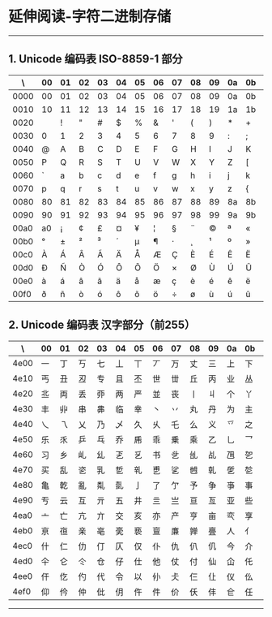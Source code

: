 # 延伸阅读-字符二进制存储

---

## 1. Unicode 编码表 ISO-8859-1 部分

| \ |00|01|02|03|04|05|06|07|08|09|0a|0b|0c|0d|0e|0f|
|---|---|---|---|---|---|---|---|---|---|---|---|---|---|---|---|---|
|0000|00|01|02|03|04|05|06|07|08|09|0a|0b|0c|0d|0e|0f|
|0010|10|11|12|13|14|15|16|17|18|19|1a|1b|1c|1d|1e|1f|
|0020|   | ! | " | # | $ | % | & | ' | ( | ) | * | + | , | - | . | / |
|0030| 0 | 1 | 2 | 3 | 4 | 5 | 6 | 7 | 8 | 9 | : | ; | < | = | > | ? |
|0040| @ | A | B | C | D | E | F | G | H | I | J | K | L | M | N | O |
|0050| P | Q | R | S | T | U | V | W | X | Y | Z | [ | \ | ] | ^ | _ |
|0060| ` | a | b | c | d | e | f | g | h | i | j | k | l | m | n | o |
|0070| p | q | r | s | t | u | v | w | x | y | z | { | \| | } | ~ |7f|
|0080|80|81|82|83|84|85|86|87|88|89|8a|8b|8c|8d|8e|8f|
|0090|90|91|92|93|94|95|96|97|98|99|9a|9b|9c|9d|9e|9f|
|00a0|a0| ¡ | ¢ | £ | ¤ | ¥ | ¦ | § | ¨ | © | ª | « | ¬ | ­ | ® | ¯ |
|00b0| ° | ± | ² | ³ | ´ | µ | ¶ | · | ¸ | ¹ | º | » | ¼ | ½ | ¾ | ¿ |
|00c0| À | Á | Â | Ã | Ä | Å | Æ | Ç | È | É | Ê | Ë | Ì | Í | Î | Ï |
|00d0| Ð | Ñ | Ò | Ó | Ô | Õ | Ö | × | Ø | Ù | Ú | Û | Ü | Ý | Þ | ß |
|00e0| à | á | â | ã | ä | å | æ | ç | è | é | ê | ë | ì | í | î | ï |
|00f0| ð | ñ | ò | ó | ô | õ | ö | ÷ | ø | ù | ú | û | ü | ý | þ | ÿ |

## 2. Unicode 编码表 汉字部分（前255）
| \ |00|01|02|03|04|05|06|07|08|09|0a|0b|0c|0d|0e|0f|
|---|---|---|---|---|---|---|---|---|---|---|---|---|---|---|---|---|
|4e00| 一 | 丁 | 丂 | 七 | 丄 | 丅 | 丆 | 万 | 丈 | 三 | 上 | 下 | 丌 | 不 | 与 | 丏 |
|4e10| 丐 | 丑 | 丒 | 专 | 且 | 丕 | 世 | 丗 | 丘 | 丙 | 业 | 丛 | 东 | 丝 | 丞 | 丟 |
|4e20| 丠 | 両 | 丢 | 丣 | 两 | 严 | 並 | 丧 | 丨 | 丩 | 个 | 丫 | 丬 | 中 | 丮 | 丯 |
|4e30| 丰 | 丱 | 串 | 丳 | 临 | 丵 | 丶 | 丷 | 丸 | 丹 | 为 | 主 | 丼 | 丽 | 举 | 丿 |
|4e40| 乀 | 乁 | 乂 | 乃 | 乄 | 久 | 乆 | 乇 | 么 | 义 | 乊 | 之 | 乌 | 乍 | 乎 | 乏 |
|4e50| 乐 | 乑 | 乒 | 乓 | 乔 | 乕 | 乖 | 乗 | 乘 | 乙 | 乚 | 乛 | 乜 | 九 | 乞 | 也 |
|4e60| 习 | 乡 | 乢 | 乣 | 乤 | 乥 | 书 | 乧 | 乨 | 乩 | 乪 | 乫 | 乬 | 乭 | 乮 | 乯 |
|4e70| 买 | 乱 | 乲 | 乳 | 乴 | 乵 | 乶 | 乷 | 乸 | 乹 | 乺 | 乻 | 乼 | 乽 | 乾 | 乿 |
|4e80| 亀 | 亁 | 亂 | 亃 | 亄 | 亅 | 了 | 亇 | 予 | 争 | 亊 | 事 | 二 | 亍 | 于 | 亏 |
|4e90| 亐 | 云 | 互 | 亓 | 五 | 井 | 亖 | 亗 | 亘 | 亙 | 亚 | 些 | 亜 | 亝 | 亞 | 亟 |
|4ea0| 亠 | 亡 | 亢 | 亣 | 交 | 亥 | 亦 | 产 | 亨 | 亩 | 亪 | 享 | 京 | 亭 | 亮 | 亯 |
|4eb0| 亰 | 亱 | 亲 | 亳 | 亴 | 亵 | 亶 | 亷 | 亸 | 亹 | 人 | 亻 | 亼 | 亽 | 亾 | 亿 |
|4ec0| 什 | 仁 | 仂 | 仃 | 仄 | 仅 | 仆 | 仇 | 仈 | 仉 | 今 | 介 | 仌 | 仍 | 从 | 仏 |
|4ed0| 仐 | 仑 | 仒 | 仓 | 仔 | 仕 | 他 | 仗 | 付 | 仙 | 仚 | 仛 | 仜 | 仝 | 仞 | 仟 |
|4ee0| 仠 | 仡 | 仢 | 代 | 令 | 以 | 仦 | 仧 | 仨 | 仩 | 仪 | 仫 | 们 | 仭 | 仮 | 仯 |
|4ef0| 仰 | 仱 | 仲 | 仳 | 仴 | 仵 | 件 | 价 | 仸 | 仹 | 仺 | 任 | 仼 | 份 | 仾 | 仿 |

---



